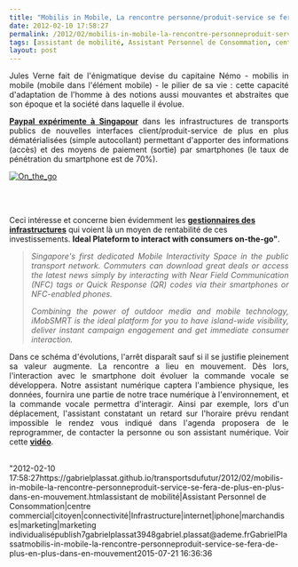 ```yaml
---
title: "Mobilis in Mobile, La rencontre personne/produit-service se fera de plus en plus en mouvement"
date: 2012-02-10 17:58:27
permalink: /2012/02/mobilis-in-mobile-la-rencontre-personneproduit-service-se-fera-de-plus-en-plus-dans-en-mouvement.html
tags: [assistant de mobilité, Assistant Personnel de Consommation, centre commercial, citoyen, connectivité, Infrastructure, internet, iphone, marchandises, marketing, marketing individualisé]
layout: post
---
```


<p style="text-align: justify">Jules Verne fait de l'énigmatique devise du capitaine Némo - mobilis in mobile  (mobile dans l'élément mobile) - le pilier de sa vie : cette capacité  d'adaptation de l'homme à des notions aussi mouvantes et abstraites que  son époque et la société dans laquelle il évolue.</p> <p style="text-align: justify"><a href="http://www.auctionbytes.com/cab/cab/abn/y12/m02/i10/s03" target="_blank"><strong>Paypal expérimente à Singapour</strong></a> dans les infrastructures de transports publics de nouvelles interfaces client/produit-service de plus en plus dématérialisées (simple autocollant) permettant d'apporter des informations (accès) et des moyens de paiement (sortie) par smartphones (le taux de pénétration du smartphone est de 70%).</p> <p style="text-align: justify"><a href="https://gabrielplassat.github.io/transportsdufutur/wp-content/uploads/sites/6/old/6a0120a66d2ad4970b01630124e0c0970d-800wi.jpg" rel="lightbox"><img alt="On_the_go" class="asset  asset-image at-xid-6a0120a66d2ad4970b01630124e0c0970d" src="/wp-content/uploads/sites/6/old/6a0120a66d2ad4970b01630124e0c0970d-500wi.jpg" style="margin-left: auto;margin-right: auto" title="On_the_go" /></a></p> <p style="text-align: justify"> </p>   <!--more-->  <br />Ceci intéresse et concerne bien évidemment les <a href="http://www.smrtmedia.com.sg/enews/issue13/index.html" target="_blank"><strong>gestionnaires des infrastructures</strong></a> qui voient là un moyen de rentabilité de ces investissements. <strong>Ideal Plateform to interact with consumers on-the-go"</strong>. <blockquote> <p style="text-align: justify"><em>Singapore's first dedicated Mobile Interactivity  Space in the public transport network. Commuters can download great  deals or access the latest news simply by interacting with Near Field  Communication (NFC) tags or Quick Response (QR) codes via their  smartphones or NFC-enabled phones. </em></p> <p style="text-align: justify"><em>Combining the power of outdoor media and  mobile technology, iMobSMRT is the ideal platform for you to have  island-wide visibility, deliver instant campaign engagement and get  immediate consumer interaction.</em></p> </blockquote> <p style="text-align: justify">Dans ce schéma d'évolutions, l'arrêt disparaît sauf si il se justifie pleinement sa valeur augmente. La rencontre a lieu en mouvement. Dès lors, l'interaction avec le smartphone doit évoluer la commande vocale se développera. Notre assistant numérique captera l'ambience physique, les données, fournira une partie de notre trace numérique à l'environnement, et la commande vocale permettra d'interagir. Ainsi par exemple, lors d'un déplacement, l'assistant constatant un retard sur l'horaire prévu rendant impossible le rendez vous indiqué dans l'agenda proposera de le reprogrammer, de contacter la personne ou son assistant numérique. Voir cette <a href="http://youtu.be/Qy-Tikr8hmo?t=2m31s" target="_blank"><strong>vidéo</strong></a>.<br /> </p>"2012-02-10 17:58:27https://gabrielplassat.github.io/transportsdufutur/2012/02/mobilis-in-mobile-la-rencontre-personneproduit-service-se-fera-de-plus-en-plus-dans-en-mouvement.htmlassistant de mobilité|Assistant Personnel de Consommation|centre commercial|citoyen|connectivité|Infrastructure|internet|iphone|marchandises|marketing|marketing individualisépublish7gabrielplassat3948gabriel.plassat@ademe.frGabrielPlassatmobilis-in-mobile-la-rencontre-personneproduit-service-se-fera-de-plus-en-plus-dans-en-mouvement2015-07-21 16:36:36
